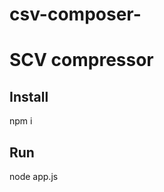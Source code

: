 # csv-composer-

# SCV compressor 

## Install
npm i

## Run 
node app.js <name of the input scv file>


